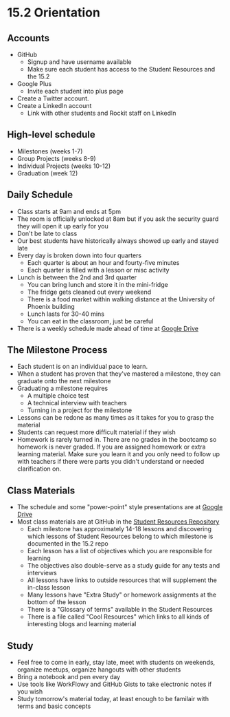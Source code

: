 # 15.2 Orientation

## Accounts

- GitHub
  - Signup and have username available
  - Make sure each student has access to the Student Resources and the 15.2
- Google Plus
  - Invite each student into plus page
- Create a Twitter account.
- Create a LinkedIn account
  - Link with other students and Rockit staff on LinkedIn

## High-level schedule
- Milestones (weeks 1-7)
- Group Projects (weeks 8-9)
- Individual Projects (weeks 10-12)
- Graduation (week 12)

## Daily Schedule

- Class starts at 9am and ends at 5pm
- The room is officially unlocked at 8am but if you ask the security guard they will open it up early for you
- Don't be late to class
- Our best students have historically always showed up early and stayed late
- Every day is broken down into four quarters
  - Each quarter is about an hour and fourty-five minutes
  - Each quarter is filled with a lesson or misc activity
- Lunch is between the 2nd and 3rd quarter
  - You can bring lunch and store it in the mini-fridge
  - The fridge gets cleaned out every weekend
  - There is a food market within walking distance at the University of Phoenix building
  - Lunch lasts for 30-40 mins
  - You can eat in the classroom, just be careful
- There is a weekly schedule made ahead of time at [Google Drive](https://drive.google.com/a/azpixels.com/#folders/0Bx5x0ObRW281Q1lEbnJoOFBoUW8)
  
## The Milestone Process

- Each student is on an individual pace to learn.
- When a student has proven that they've mastered a milestone, they can graduate onto the next milestone
- Graduating a milestone requires
  - A multiple choice test
  - A technical interview with teachers
  - Turning in a project for the milestone
- Lessons can be redone as many times as it takes for you to grasp the material
- Students can request more difficult material if they wish
- Homework is rarely turned in. There are no grades in the bootcamp so homework is never graded. If you are assigned homework or extra learning material. Make sure you learn it and you only need to follow up with teachers if there were parts you didn't understand or needed clarification on.

## Class Materials

- The schedule and some "power-point" style presentations are at [Google Drive](https://drive.google.com/a/azpixels.com/#folders/0Bx5x0ObRW281Q1lEbnJoOFBoUW8)
- Most class materials are at GitHub in the [Student Resources Repository](https://github.com/RockitBootcamp/Student-Resources)
  - Each milestone has approximately 14-18 lessons and discovering which lessons of Student Resources belong to which milestone is documented in the 15.2 repo
  - Each lesson has a list of objectives which you are responsible for learning
  - The objectives also double-serve as a study guide for any tests and interviews
  - All lessons have links to outside resources that will supplement the in-class lesson
  - Many lessons have "Extra Study" or homework assignments at the bottom of the lesson
  - There is a "Glossary of terms" available in the Student Resources
  - There is a file called "Cool Resources" which links to all kinds of interesting blogs and learning material

## Study

- Feel free to come in early, stay late, meet with students on weekends, organize meetups, organize hangouts with other students
- Bring a notebook and pen every day
- Use tools like WorkFlowy and GitHub Gists to take electronic notes if you wish
- Study tomorrow's material today, at least enough to be familair with terms and basic concepts
  
  
